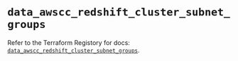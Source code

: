 # `data_awscc_redshift_cluster_subnet_groups`

Refer to the Terraform Registory for docs: [`data_awscc_redshift_cluster_subnet_groups`](https://registry.terraform.io/providers/hashicorp/awscc/0.70.0/docs/data-sources/redshift_cluster_subnet_groups).
